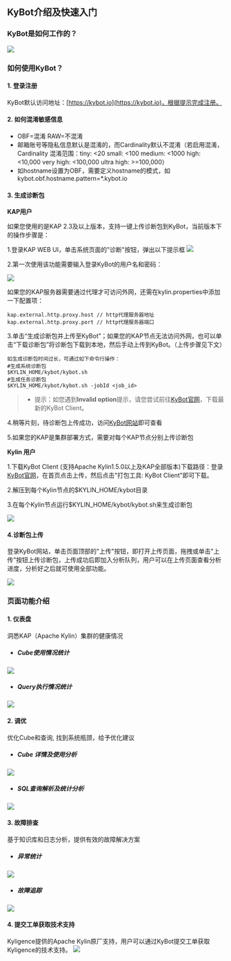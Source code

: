 ## KyBot介绍及快速入门


### KyBot是如何工作的？

![](images/Picture1.png)



### 如何使用KyBot？

#### 1. 登录注册

KyBot默认访问地址：[https://kybot.io](https://kybot.io)，根据提示完成注册。

#### 2. 如何混淆敏感信息

- OBF=混淆 RAW=不混淆
- 邮箱账号等隐私信息默认是混淆的，而Cardinality默认不混淆（若启用混淆，Cardinality 混淆范围：tiny: <20 small: <100 medium: <1000 high: <10,000 very high: <100,000 ultra high: >=100,000）
- 如hostname设置为OBF，需要定义hostname的模式，如kybot.obf.hostname.pattern=\*.kybot.io

#### 3. 生成诊断包

**KAP用户**

如果您使用的是KAP 2.3及以上版本，支持一键上传诊断包到KyBot，当前版本下的操作步骤是：

1.登录KAP WEB UI，单击系统页面的"诊断"按钮，弹出以下提示框
![](images/Picture12.png)

2.第一次使用该功能需要输入登录KyBot的用户名和密码：

![](images/Picture13.png)

如果您的KAP服务器需要通过代理才可访问外网，还需在kylin.properties中添加一下配置项：

```
kap.external.http.proxy.host // http代理服务器地址
kap.external.http.proxy.port // http代理服务器端口
```

3.单击“生成诊断包并上传至KyBot”；如果您的KAP节点无法访问外网，也可以单击“下载诊断包”将诊断包下载到本地，然后手动上传到KyBot。（上传步骤见下文）

```
如生成诊断包时间过长，可通过如下命令行操作：
#生成系统诊断包
$KYLIN_HOME/kybot/kybot.sh
#生成任务诊断包
$KYLIN_HOME/kybot/kybot.sh -jobId <job_id>
```

   >* 提示：如您遇到**Invalid option**提示，请您尝试前往[KyBot官网](https://kybot.io)，下载最新的KyBot Client。

4.稍等片刻，待诊断包上传成功，访问[KyBot网站](https://kybot.io)即可查看 

5.如果您的KAP是集群部署方式，需要对每个KAP节点分别上传诊断包

**Kylin 用户**

1.下载KyBot Client (支持Apache Kylin1.5.0以上及KAP全部版本)下载路径：登录[KyBot官网](https://kybot.io)，在首页点击上传，然后点击"打包工具: KyBot Client"即可下载。

2.解压到每个Kylin节点的$KYLIN\_HOME/kybot目录

3.在每个Kylin节点运行$KYLIN\_HOME/kybot/kybot.sh来生成诊断包

![](images/Picture3.png)

#### 4.诊断包上传

登录KyBot网站，单击页面顶部的"上传"按钮，即打开上传页面，拖拽或单击"上传"按钮上传诊断包，上传成功后即加入分析队列，用户可以在上传页面查看分析进度，分析好之后就可使用全部功能。

![](images/Picture4.png)



### 页面功能介绍

#### 1. 仪表盘

洞悉KAP（Apache Kylin）集群的健康情况

- ##### Cube使用情况统计

![](images/Picture5.png)

- ##### Query执行情况统计

![](images/Picture6.png)

#### 2. 调优

优化Cube和查询, 找到系统瓶颈，给予优化建议

- ##### Cube 详情及使用分析

![](images/Picture7.png)

- ##### SQL查询解析及统计分析

![](images/Picture8.png)

#### 3. 故障排查

基于知识库和日志分析，提供有效的故障解决方案

- ##### 异常统计

![](images/Picture9.png)

- ##### 故障追踪

![](images/Picture10.png)

#### 4. 提交工单获取技术支持

Kyligence提供的Apache Kylin原厂支持，用户可以通过KyBot提交工单获取Kyligence的技术支持。 ![](images/Picture11.png)
